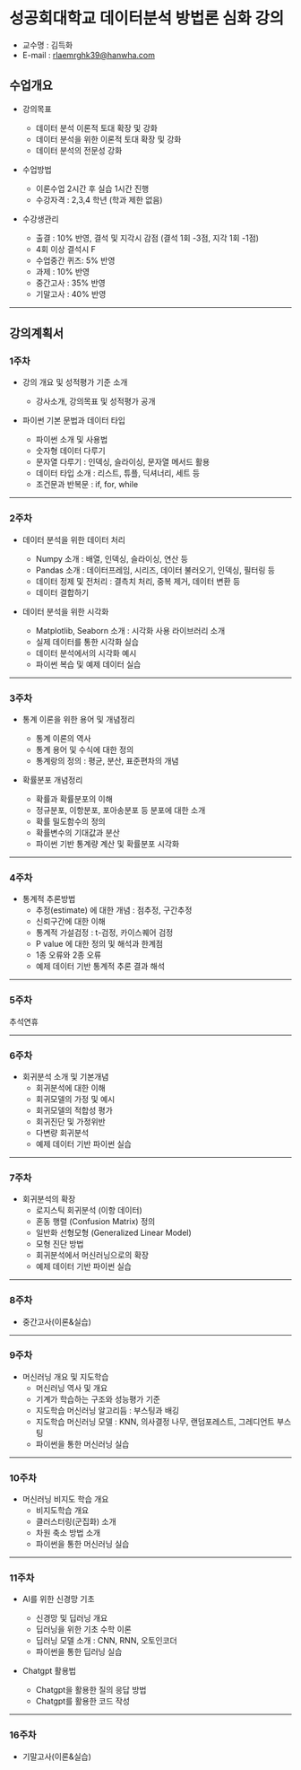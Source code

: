 
# 성공회대학교 데이터분석 방법론 심화 강의 

- 교수명 : 김득화 
- E-mail : rlaemrghk39@hanwha.com 


## 수업개요 

- 강의목표 
    - 데이터 분석 이론적 토대 확장 및 강화  
    - 데이터 분석을 위한 이론적 토대 확장 및 강화
    - 데이터 분석의 전문성 강화 


- 수업방법 
    - 이론수업 2시간 후 실습 1시간 진행 
    - 수강자격 : 2,3,4 학년 (학과 제한 없음)

- 수강생관리     
    - 출결 : 10% 반영, 결석 및 지각시 감점 (결석 1회 -3점, 지각 1회 -1점)
    - 4회 이상 결석시 F 
    - 수업중간 퀴즈: 5% 반영 
    - 과제 : 10% 반영 
    - 중간고사 : 35% 반영 
    - 기말고사 : 40% 반영 


--- 

## 강의계획서 


### **1주차** 

- 강의 개요 및 성적평가 기준 소개 
    - 강사소개, 강의목표 및 성적평가 공개

- 파이썬 기본 문법과 데이터 타입 
    - 파이썬 소개 및 사용법
    - 숫자형 데이터 다루기 
    - 문자열 다루기 : 인덱싱, 슬라이싱, 문자열 메서드 활용 
    - 데이터 타입 소개 : 리스트, 튜플, 딕셔너리, 세트 등
    - 조건문과 반복문 : if, for, while 
--- 

### **2주차** 


- 데이터 분석을 위한 데이터 처리 
    - Numpy 소개 : 배열, 인덱싱, 슬라이싱, 연산 등 
    - Pandas 소개 : 데이터프레임, 시리즈, 데이터 불러오기, 인덱싱, 필터링 등 
    - 데이터 정제 및 전처리 : 결측치 처리, 중복 제거, 데이터 변환 등 
    - 데이터 결합하기 

- 데이터 분석을 위한 시각화 
    - Matplotlib, Seaborn 소개 : 시각화 사용 라이브러리 소개
    - 실제 데이터를 통한 시각화 실습  
    - 데이터 분석에서의 시각화 예시 
    - 파이썬 복습 및 예제 데이터 실습 
    
--- 

### **3주차** 


- 통계 이론을 위한 용어 및 개념정리 
    - 통계 이론의 역사 
    - 통계 용어 및 수식에 대한 정의 
    - 통계랑의 정의 : 평균, 분산, 표준편차의 개념 
    
- 확률분포 개념정리 
    - 확률과 확률분포의 이해 
    - 정규분포, 이항분포, 포아송분포 등 분포에 대한 소개 
    - 확률 밀도함수의 정의 
    - 확률변수의 기대값과 분산 
    - 파이썬 기반 통계량 계산 및 확률분포 시각화 

--- 

### **4주차** 

- 통계적 추론방법
    - 추정(estimate) 에 대한 개념 : 점추정, 구간추정
    - 신뢰구간에 대한 이해 
    - 통계적 가설검정 : t-검정, 카이스퀘어 검정 
    - P value 에 대한 정의 및 해석과 한계점 
    - 1종 오류와 2종 오류
    - 예제 데이터 기반 통계적 추론 결과 해석 

---

### **5주차**

추석연휴 

---

### **6주차** 

- 회귀분석 소개 및 기본개념 
    - 회귀분석에 대한 이해
    - 회귀모델의 가정 및 예시 
    - 회귀모델의 적합성 평가 
    - 회귀진단 및 가정위반 
    - 다변량 회귀분석 
    - 예제 데이터 기반 파이썬 실습 

---

### **7주차** 

- 회귀분석의 확장
    - 로지스틱 회귀분석 (이항 데이터)
    - 혼동 행렬 (Confusion Matrix) 정의
    - 일반화 선형모형 (Generalized Linear Model)
    - 모형 진단 방법 
    - 회귀분석에서 머신러닝으로의 확장 
    - 예제 데이터 기반 파이썬 실습 

--- 

### **8주차** 

- 중간고사(이론&실습)

--- 

### **9주차** 

- 머신러닝 개요 및 지도학습 
    - 머신러닝 역사 및 개요
    - 기계가 학습하는 구조와 성능평가 기준 
    - 지도학습 머신러닝 알고리듬 : 부스팅과 배깅 
    - 지도학습 머신러닝 모델 : KNN, 의사결정 나무, 랜덤포레스트, 그레디언트 부스팅 
    - 파이썬을 통한 머신러닝 실습 

--- 

### **10주차** 

- 머신러닝 비지도 학습 개요 
    - 비지도학습 개요
    - 클러스터링(군집화) 소개 
    - 차원 축소 방법 소개 
    - 파이썬을 통한 머신러닝 실습 

--- 

### **11주차** 

- AI를 위한 신경망 기초 
    - 신경망 및 딥러닝 개요 
    - 딥러닝을 위한 기초 수학 이론 
    - 딥러닝 모델 소개 : CNN, RNN, 오토인코더 
    - 파이썬을 통한 딥러닝 실습 
    
- Chatgpt 활용법
    - Chatgpt을 활용한 질의 응답 방법
    - Chatgpt를 활용한 코드 작성 

--- 

### **16주차**

- 기말고사(이론&실습)
 



